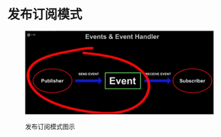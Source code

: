 # 发布订阅模式

<figure><img src="../.gitbook/assets/image (4).png" alt=""><figcaption><p>发布订阅模式图示</p></figcaption></figure>

